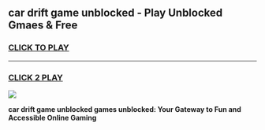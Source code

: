 
## car drift game unblocked - Play Unblocked Gmaes & Free
<h3>
<a href="https://premium.freeplayer.one?title=car_drift_game_unblocked&ref=19F">CLICK TO PLAY</a></h3>
<hr>

<h3>
<a href="https://premium.freeplayer.one?title=car_drift_game_unblocked&ref=19F">CLICK 2 PLAY</a>
  
</h3>

<a href="https://premium.freeplayer.one?title=car_drift_game_unblocked&ref=19F/"><img src="https://clearcache.store/games.png"></a>


**car drift game unblocked games unblocked: Your Gateway to Fun and Accessible Online Gaming**

